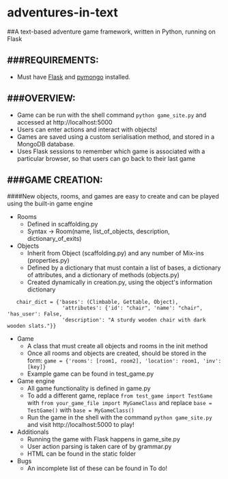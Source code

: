 adventures-in-text
==================

##A text-based adventure game framework, written in Python, running on Flask


###REQUIREMENTS:
------------
- Must have [Flask](http://flask.pocoo.org/) and [pymongo](https://pypi.python.org/pypi/pymongo/) installed.

###OVERVIEW:
------------
- Game can be run with the shell command `python game_site.py` and accessed at http://localhost:5000
- Users can enter actions and interact with objects!
- Games are saved using a custom serialisation method, and stored in a MongoDB database.
- Uses Flask sessions to remember which game is associated with a particular browser, so that users can go back to their last game

###GAME CREATION:
------------
####New objects, rooms, and games are easy to create and can be played using the built-in game engine
- Rooms
   * Defined in scaffolding.py
   * Syntax -> Room(name, list_of_objects, description, dictionary_of_exits)
- Objects
   * Inherit from Object (scaffolding.py) and any number of Mix-ins (properties.py)
   * Defined by a dictionary that must contain a list of bases, a dictionary of attributes, and a dictionary of methods (objects.py)
   * Created dynamically in creation.py, using the object's information dictionary

```
   chair_dict = {'bases': (Climbable, Gettable, Object),
                  'attributes': {'id': "chair", 'name': "chair", 'has_user': False, 
                  'description': "A sturdy wooden chair with dark wooden slats."}}
```
- Game
   * A class that must create all objects and rooms in the init method
   * Once all rooms and objects are created, should be stored in the form:
   `game = {'rooms': [room1, room2], 'location': room1, 'inv': [key]}`
   * Example game can be found in test_game.py
- Game engine
   * All game functionality is defined in game.py
   * To add a different game, replace `from test_game import TestGame` with `from your_game_file import MyGameClass` and replace `base = TestGame()` with `base = MyGameClass()`
   * Run the game in the shell with the command `python game_site.py` and visit http://localhost:5000 to play!
- Additionals
   * Running the game with Flask happens in game_site.py
   * User action parsing is taken care of by grammar.py
   * HTML can be found in the static folder
- Bugs
   * An incomplete list of these can be found in To do!
